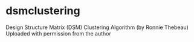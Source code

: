 # dsmclustering
Design Structure Matrix (DSM) Clustering Algorithm (by Ronnie Thebeau)
Uploaded with permission from the author
